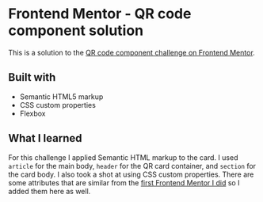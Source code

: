# Frontend Mentor - QR code component solution

This is a solution to the [QR code component challenge on Frontend Mentor](https://www.frontendmentor.io/challenges/qr-code-component-iux_sIO_H). 

## Built with

- Semantic HTML5 markup
- CSS custom properties
- Flexbox

## What I learned

For this challenge I applied Semantic HTML markup to the card. I used `article` for the main body, `header` for the QR card container, and `section` for the card body. I also took a shot at using CSS custom properties. There are some attributes that are similar from the [first Frontend Mentor I did](../../index.html) so I added them here as well.